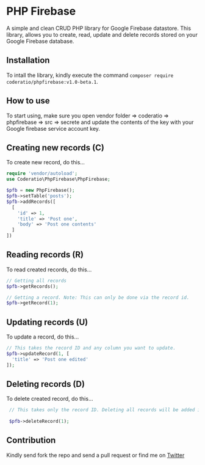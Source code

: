# PHP Firebase
A simple and clean CRUD PHP library for Google Firebase datastore.
This library, allows you to create, read, update and delete records stored on your Google Firebase database.

## Installation
To intall the library, kindly execute the command `composer require coderatio/phpfirebase:v1.0-beta.1`.

## How to use
To start using, make sure you open vendor folder => coderatio => phpfirebase => src => secrete and update the contents of the key with your Google firebase service account key.

## Creating new records (C)
To create new record, do this...
```php
require 'vendor/autoload';
use Coderatio\PhpFirebase\PhpFirebase;

$pfb = new PhpFirebase();
$pfb->setTable('posts');
$pfb->addRecords([
  [
    'id' => 1,
    'title' => 'Post one',
    'body' => 'Post one contents'
  ]
])
```

## Reading records (R)
To read created records, do this...
```php
// Getting all records
$pfb->getRecords();

// Getting a record. Note: This can only be done via the record id.
$pfb->getRecord(1); 
```

## Updating records (U)
To update a record, do this...
```php
// This takes the record ID and any column you want to update.
$pfb->updateRecord(1, [
  'title' => 'Post one edited'
]);

```

## Deleting records (D)
To delete created record, do this...
```php
 // This takes only the record ID. Deleting all records will be added in Beta-2
 
 $pfb->deleteRecord(1);
```

## Contribution
Kindly send fork the repo and send a pull request or find me on <a href="https://twitter.com/josiahoyahaya">Twitter</a>
